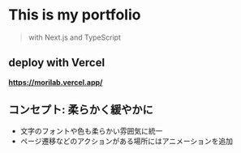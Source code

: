 # This is my portfolio

> with Next.js and TypeScript

## deploy with Vercel

**https://morilab.vercel.app/**

## コンセプト: 柔らかく緩やかに

- 文字のフォントや色も柔らかい雰囲気に統一
- ページ遷移などのアクションがある場所にはアニメーションを追加
